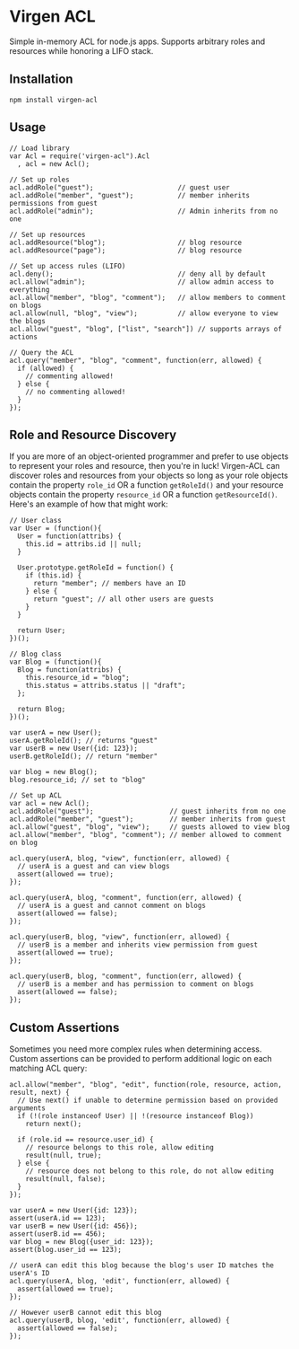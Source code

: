 Virgen ACL
==========

Simple in-memory ACL for node.js apps. Supports arbitrary roles and resources
while honoring a LIFO stack.

Installation
------------

    npm install virgen-acl

Usage
-----

    // Load library
    var Acl = require('virgen-acl").Acl
      , acl = new Acl();

    // Set up roles
    acl.addRole("guest");                     // guest user
    acl.addRole("member", "guest");           // member inherits permissions from guest
    acl.addRole("admin");                     // Admin inherits from no one

    // Set up resources
    acl.addResource("blog");                  // blog resource
    acl.addResource("page");                  // blog resource

    // Set up access rules (LIFO)
    acl.deny();                               // deny all by default
    acl.allow("admin");                       // allow admin access to everything
    acl.allow("member", "blog", "comment");   // allow members to comment on blogs
    acl.allow(null, "blog", "view");          // allow everyone to view the blogs
    acl.allow("guest", "blog", ["list", "search"]) // supports arrays of actions

    // Query the ACL
    acl.query("member", "blog", "comment", function(err, allowed) {
      if (allowed) {
        // commenting allowed!
      } else {
        // no commenting allowed!
      }
    });

Role and Resource Discovery
---------------------------

If you are more of an object-oriented programmer and prefer to use objects
to represent your roles and resource, then you're in luck! Virgen-ACL can
discover roles and resources from your objects so long as your role objects
contain the property `role_id` OR a function `getRoleId()` and your resource
objects contain the property `resource_id` OR a function `getResourceId()`.
Here's an example of how that might work:

    // User class
    var User = (function(){
      User = function(attribs) {
        this.id = attribs.id || null;
      }

      User.prototype.getRoleId = function() {
        if (this.id) {
          return "member"; // members have an ID
        } else {
          return "guest"; // all other users are guests
        }
      }

      return User;
    })();

    // Blog class
    var Blog = (function(){
      Blog = function(attribs) {
        this.resource_id = "blog";
        this.status = attribs.status || "draft";
      };

      return Blog;
    })();

    var userA = new User();
    userA.getRoleId(); // returns "guest"
    var userB = new User({id: 123});
    userB.getRoleId(); // return "member"

    var blog = new Blog();
    blog.resource_id; // set to "blog"

    // Set up ACL
    var acl = new Acl();
    acl.addRole("guest");                   // guest inherits from no one
    acl.addRole("member", "guest");         // member inherits from guest
    acl.allow("guest", "blog", "view");     // guests allowed to view blog
    acl.allow("member", "blog", "comment"); // member allowed to comment on blog

    acl.query(userA, blog, "view", function(err, allowed) {
      // userA is a guest and can view blogs
      assert(allowed == true);
    });

    acl.query(userA, blog, "comment", function(err, allowed) {
      // userA is a guest and cannot comment on blogs
      assert(allowed == false);
    });

    acl.query(userB, blog, "view", function(err, allowed) {
      // userB is a member and inherits view permission from guest
      assert(allowed == true);
    });

    acl.query(userB, blog, "comment", function(err, allowed) {
      // userB is a member and has permission to comment on blogs
      assert(allowed == false);
    });

Custom Assertions
-----------------

Sometimes you need more complex rules when determining access. Custom
assertions can be provided to perform additional logic on each matching
ACL query:

    acl.allow("member", "blog", "edit", function(role, resource, action, result, next) {
      // Use next() if unable to determine permission based on provided arguments
      if (!(role instanceof User) || !(resource instanceof Blog))
        return next();

      if (role.id == resource.user_id) {
        // resource belongs to this role, allow editing
        result(null, true);
      } else {
        // resource does not belong to this role, do not allow editing
        result(null, false);
      }
    });

    var userA = new User({id: 123});
    assert(userA.id == 123);
    var userB = new User({id: 456});
    assert(userB.id == 456);
    var blog = new Blog({user_id: 123});
    assert(blog.user_id == 123);

    // userA can edit this blog because the blog's user ID matches the userA's ID
    acl.query(userA, blog, 'edit', function(err, allowed) {
      assert(allowed == true);
    });

    // However userB cannot edit this blog
    acl.query(userB, blog, 'edit', function(err, allowed) {
      assert(allowed == false);
    });
